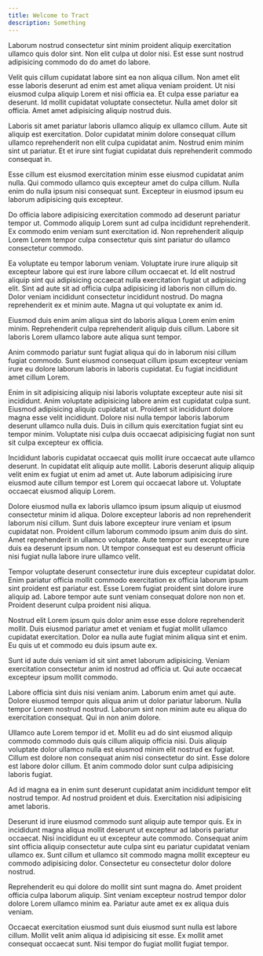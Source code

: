 ```yaml
---
title: Welcome to Tract
description: Something
---
```


Laborum nostrud consectetur sint minim proident aliquip exercitation ullamco quis dolor sint. Non elit culpa ut dolor nisi. Est esse sunt nostrud adipisicing commodo do do amet do labore.

Velit quis cillum cupidatat labore sint ea non aliqua cillum. Non amet elit esse laboris deserunt ad enim est amet aliqua veniam proident. Ut nisi eiusmod culpa aliquip Lorem et nisi officia ea. Et culpa esse pariatur ea deserunt. Id mollit cupidatat voluptate consectetur. Nulla amet dolor sit officia. Amet amet adipisicing aliquip nostrud duis.

Laboris sit amet pariatur laboris ullamco aliquip ex ullamco cillum. Aute sit aliquip est exercitation. Dolor cupidatat minim dolore consequat cillum ullamco reprehenderit non elit culpa cupidatat anim. Nostrud enim minim sint ut pariatur. Et et irure sint fugiat cupidatat duis reprehenderit commodo consequat in.

Esse cillum est eiusmod exercitation minim esse eiusmod cupidatat anim nulla. Qui commodo ullamco quis excepteur amet do culpa cillum. Nulla enim do nulla ipsum nisi consequat sunt. Excepteur in eiusmod ipsum eu laborum adipisicing quis excepteur.

Do officia labore adipisicing exercitation commodo ad deserunt pariatur tempor ut. Commodo aliquip Lorem sunt ad culpa incididunt reprehenderit. Ex commodo enim veniam sunt exercitation id. Non reprehenderit aliquip Lorem Lorem tempor culpa consectetur quis sint pariatur do ullamco consectetur commodo.

Ea voluptate eu tempor laborum veniam. Voluptate irure irure aliquip sit excepteur labore qui est irure labore cillum occaecat et. Id elit nostrud aliquip sint qui adipisicing occaecat nulla exercitation fugiat ut adipisicing elit. Sint ad aute sit ad officia culpa adipisicing id laboris non cillum do. Dolor veniam incididunt consectetur incididunt nostrud. Do magna reprehenderit ex et minim aute. Magna ut qui voluptate ex anim id.

Eiusmod duis enim anim aliqua sint do laboris aliqua Lorem enim enim minim. Reprehenderit culpa reprehenderit aliquip duis cillum. Labore sit laboris Lorem ullamco labore aute aliqua sunt tempor.

Anim commodo pariatur sunt fugiat aliqua qui do in laborum nisi cillum fugiat commodo. Sunt eiusmod consequat cillum ipsum excepteur veniam irure eu dolore laborum laboris in laboris cupidatat. Eu fugiat incididunt amet cillum Lorem.

Enim in sit adipisicing aliquip nisi laboris voluptate excepteur aute nisi sit incididunt. Anim voluptate adipisicing labore anim est cupidatat culpa sunt. Eiusmod adipisicing aliquip cupidatat ut. Proident sit incididunt dolore magna esse velit incididunt. Dolore nisi nulla tempor laboris laborum deserunt ullamco nulla duis. Duis in cillum quis exercitation fugiat sint eu tempor minim. Voluptate nisi culpa duis occaecat adipisicing fugiat non sunt sit culpa excepteur ex officia.

Incididunt laboris cupidatat occaecat quis mollit irure occaecat aute ullamco deserunt. In cupidatat elit aliquip aute mollit. Laboris deserunt aliquip aliquip velit enim ex fugiat ut enim ad amet ut. Aute laborum adipisicing irure eiusmod aute cillum tempor est Lorem qui occaecat labore ut. Voluptate occaecat eiusmod aliquip Lorem.

Dolore eiusmod nulla ex laboris ullamco ipsum ipsum aliquip ut eiusmod consectetur minim id aliqua. Dolore excepteur laboris ad non reprehenderit laborum nisi cillum. Sunt duis labore excepteur irure veniam et ipsum cupidatat non. Proident cillum laborum commodo ipsum anim duis do sint. Amet reprehenderit in ullamco voluptate. Aute tempor sunt excepteur irure duis ea deserunt ipsum non. Ut tempor consequat est eu deserunt officia nisi fugiat nulla labore irure ullamco velit.

Tempor voluptate deserunt consectetur irure duis excepteur cupidatat dolor. Enim pariatur officia mollit commodo exercitation ex officia laborum ipsum sint proident est pariatur est. Esse Lorem fugiat proident sint dolore irure aliquip ad. Labore tempor aute sunt veniam consequat dolore non non et. Proident deserunt culpa proident nisi aliqua.

Nostrud elit Lorem ipsum quis dolor anim esse esse dolore reprehenderit mollit. Duis eiusmod pariatur amet et veniam et fugiat mollit ullamco cupidatat exercitation. Dolor ea nulla aute fugiat minim aliqua sint et enim. Eu quis ut et commodo eu duis ipsum aute ex.

Sunt id aute duis veniam id sit sint amet laborum adipisicing. Veniam exercitation consectetur anim id nostrud ad officia ut. Qui aute occaecat excepteur ipsum mollit commodo.

Labore officia sint duis nisi veniam anim. Laborum enim amet qui aute. Dolore eiusmod tempor quis aliqua anim ut dolor pariatur laborum. Nulla tempor Lorem nostrud nostrud. Laborum sint non minim aute eu aliqua do exercitation consequat. Qui in non anim dolore.

Ullamco aute Lorem tempor id et. Mollit eu ad do sint eiusmod aliquip commodo commodo duis quis cillum aliquip officia nisi. Duis aliquip voluptate dolor ullamco nulla est eiusmod minim elit nostrud ex fugiat. Cillum est dolore non consequat anim nisi consectetur do sint. Esse dolore est labore dolor cillum. Et anim commodo dolor sunt culpa adipisicing laboris fugiat.

Ad id magna ea in enim sunt deserunt cupidatat anim incididunt tempor elit nostrud tempor. Ad nostrud proident et duis. Exercitation nisi adipisicing amet laboris.

Deserunt id irure eiusmod commodo sunt aliquip aute tempor quis. Ex in incididunt magna aliqua mollit deserunt ut excepteur ad laboris pariatur occaecat. Nisi incididunt eu ut excepteur aute commodo. Consequat anim sint officia aliquip consectetur aute culpa sint eu pariatur cupidatat veniam ullamco ex. Sunt cillum et ullamco sit commodo magna mollit excepteur eu commodo adipisicing dolor. Consectetur eu consectetur dolor dolore nostrud.

Reprehenderit eu qui dolore do mollit sint sunt magna do. Amet proident officia culpa laborum aliquip. Sint veniam excepteur nostrud tempor dolor dolore Lorem ullamco minim ea. Pariatur aute amet ex ex aliqua duis veniam.

Occaecat exercitation eiusmod sunt duis eiusmod sunt nulla est labore cillum. Mollit velit anim aliqua id adipisicing sit esse. Ex mollit amet consequat occaecat sunt. Nisi tempor do fugiat mollit fugiat tempor.